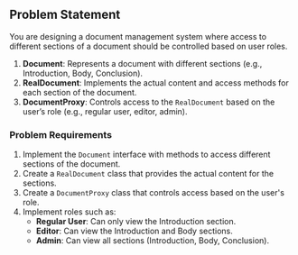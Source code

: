 ## Problem Statement

You are designing a document management system where access to different sections of a document should be controlled based on user roles.

1. **Document**: Represents a document with different sections (e.g., Introduction, Body, Conclusion).
2. **RealDocument**: Implements the actual content and access methods for each section of the document.
3. **DocumentProxy**: Controls access to the `RealDocument` based on the user’s role (e.g., regular user, editor, admin).

### Problem Requirements

1. Implement the `Document` interface with methods to access different sections of the document.
2. Create a `RealDocument` class that provides the actual content for the sections.
3. Create a `DocumentProxy` class that controls access based on the user's role.
4. Implement roles such as:
   - **Regular User**: Can only view the Introduction section.
   - **Editor**: Can view the Introduction and Body sections.
   - **Admin**: Can view all sections (Introduction, Body, Conclusion).
